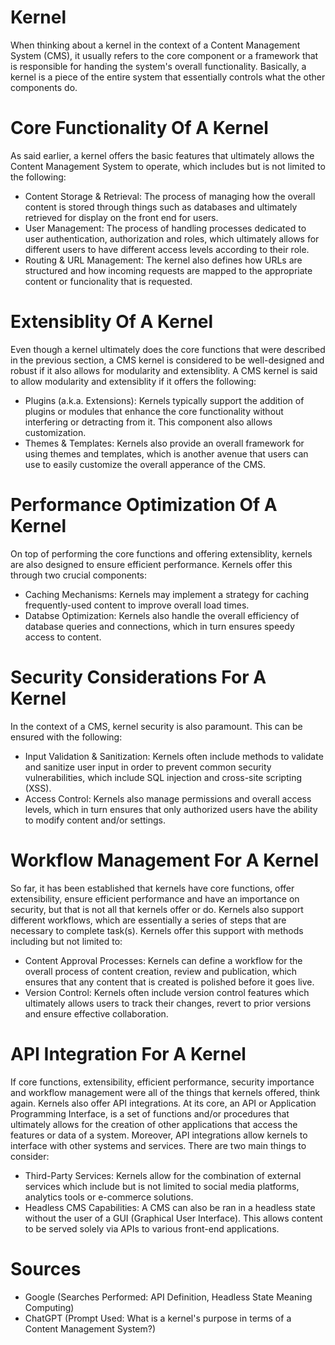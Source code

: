 # Kernel
When thinking about a kernel in the context of a Content Management System (CMS), it usually refers to the core component or a framework that is responsible for handing the system's overall functionality.
Basically, a kernel is a piece of the entire system that essentially controls what the other components do.

# Core Functionality Of A Kernel
As said earlier, a kernel offers the basic features that ultimately allows the Content Management System to operate, which includes but is not limited to the following:
- Content Storage & Retrieval: The process of managing how the overall content is stored through things such as databases and ultimately retrieved for display on the front end for users.
- User Management: The process of handling processes dedicated to user authentication, authorization and roles, which ultimately allows for different users to have different access levels according to their role.
- Routing & URL Management: The kernel also defines how URLs are structured and how incoming requests are mapped to the appropriate content or funcionality that is requested.

# Extensiblity Of A Kernel
Even though a kernel ultimately does the core functions that were described in the previous section, a CMS kernel is considered to be well-designed and robust if it also allows for modularity and extensiblity.
A CMS kernel is said to allow modularity and extensiblity if it offers the following:
- Plugins (a.k.a. Extensions): Kernels typically support the addition of plugins or modules that enhance the core functionality without interfering or detracting from it. This component also allows customization.
- Themes & Templates: Kernels also provide an overall framework for using themes and templates, which is another avenue that users can use to easily customize the overall apperance of the CMS.

# Performance Optimization Of A Kernel
On top of performing the core functions and offering extensiblity, kernels are also designed to ensure efficient performance. Kernels offer this through two crucial components:
- Caching Mechanisms: Kernels may implement a strategy for caching frequently-used content to improve overall load times.
- Databse Optimization: Kernels also handle the overall efficiency of database queries and connections, which in turn ensures speedy access to content.

# Security Considerations For A Kernel
In the context of a CMS, kernel security is also paramount. This can be ensured with the following:
- Input Validation & Sanitization: Kernels often include methods to validate and sanitize user input in order to prevent common security vulnerabilities, which include SQL injection and cross-site scripting (XSS).
- Access Control: Kernels also manage permissions and overall access levels, which in turn ensures that only authorized users have the ability to modify content and/or settings.

# Workflow Management For A Kernel
So far, it has been established that kernels have core functions, offer extensibility, ensure efficient performance and have an importance on security, but that is not all that kernels offer or do.
Kernels also support different workflows, which are essentially a series of steps that are necessary to complete task(s). Kernels offer this support with methods including but not limited to:
- Content Approval Processes: Kernels can define a workflow for the overall process of content creation, review and publication, which ensures that any content that is created is polished before it goes live.
- Version Control: Kernels often include version control features which ultimately allows users to track their changes, revert to prior versions and ensure effective collaboration.

# API Integration For A Kernel
If core functions, extensibility, efficient performance, security importance and workflow management were all of the things that kernels offered, think again. Kernels also offer API integrations.
At its core, an API or Application Programming Interface, is a set of functions and/or procedures that ultimately allows for the creation of other applications that access the features or data of a system.
Moreover, API integrations allow kernels to interface with other systems and services. There are two main things to consider:
- Third-Party Services: Kernels allow for the combination of external services which include but is not limited to social media platforms, analytics tools or e-commerce solutions.
- Headless CMS Capabilities: A CMS can also be ran in a headless state without the user of a GUI (Graphical User Interface). This allows content to be served solely via APIs to various front-end applications.

# Sources
- Google (Searches Performed: API Definition, Headless State Meaning Computing)
- ChatGPT (Prompt Used: What is a kernel's purpose in terms of a Content Management System?)
